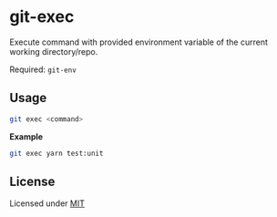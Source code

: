 # git-exec

Execute command with provided environment variable of the current working directory/repo.

Required: `git-env`

## Usage

```sh
git exec <command>
```

**Example**

```sh
git exec yarn test:unit
```

## License

Licensed under [MIT](LICENSE)
